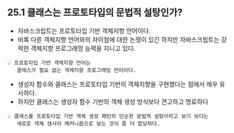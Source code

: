 ## 25.1 클래스는 프로토타입의 문법적 설탕인가?

- 자바스크립트는 프로토타입 기반 객체지향 언어이다.
- 비록 다른 객체지향 언어와의 차이점에 대한 논쟁이 있긴 하지만 자바스크립트는 강력한 객체지향 프로그래밍 능력을 지니고 있다.

```
💡 프로토타입 기반 객체지향 언어는
   클래스가 필요 없는 객제지향 프로그래밍 언어이다.
```

- 생성자 함수와 클래스는 프로토타입 기반의 객체지향을 구현했다는 점에서 매우 유사하다.
- 하지만 클래스는 생성자 함수 기반의 객체 생성 방식보다 견고하고 명료하다

```
💡 클래스를 프로토타입 기반 객체 생성 패턴의 단순한 문법적 설탕이라고 보기 보다는
   새로운 객체 생서아 메커니즘으로 보는 것이 좀 더 합당하다.
```